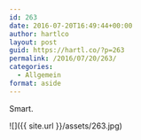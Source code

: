 ```yaml
---
id: 263
date: 2016-07-20T16:49:44+00:00
author: hartlco
layout: post
guid: https://hartl.co/?p=263
permalink: /2016/07/20/263/
categories:
  - Allgemein
format: aside
---
```

Smart.

![]({{ site.url }}/assets/263.jpg)